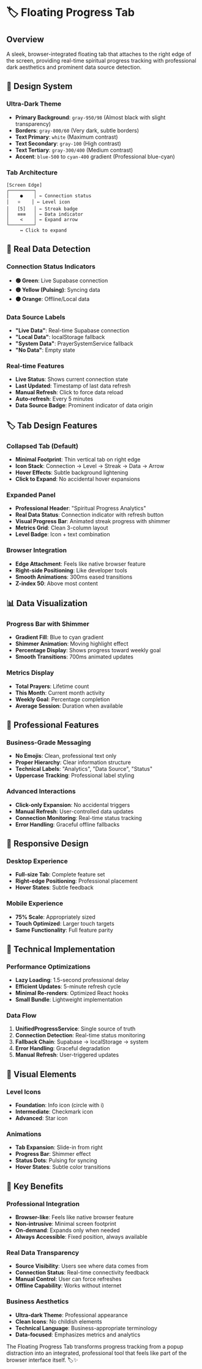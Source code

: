 # 🏷️ Floating Progress Tab

## Overview
A sleek, browser-integrated floating tab that attaches to the right edge of the screen, providing real-time spiritual progress tracking with professional dark aesthetics and prominent data source detection.

## 🎨 Design System

### **Ultra-Dark Theme**
- **Primary Background**: `gray-950/98` (Almost black with slight transparency)
- **Borders**: `gray-800/60` (Very dark, subtle borders)
- **Text Primary**: `white` (Maximum contrast)
- **Text Secondary**: `gray-100` (High contrast)
- **Text Tertiary**: `gray-300/400` (Medium contrast)
- **Accent**: `blue-500` to `cyan-400` gradient (Professional blue-cyan)

### **Tab Architecture**
```
[Screen Edge]
┌─────────┐
│    ●    │ ← Connection status
│   ⭐    │ ← Level icon
│   [5]   │ ← Streak badge  
│   ≡≡≡   │ ← Data indicator
│    <    │ ← Expand arrow
└─────────┘
     ↔️ Click to expand
```

## 🔗 Real Data Detection

### **Connection Status Indicators**
- **🟢 Green**: Live Supabase connection
- **🟡 Yellow (Pulsing)**: Syncing data
- **🟠 Orange**: Offline/Local data

### **Data Source Labels**
- **"Live Data"**: Real-time Supabase connection
- **"Local Data"**: localStorage fallback
- **"System Data"**: PrayerSystemService fallback
- **"No Data"**: Empty state

### **Real-time Features**
- **Live Status**: Shows current connection state
- **Last Updated**: Timestamp of last data refresh
- **Manual Refresh**: Click to force data reload
- **Auto-refresh**: Every 5 minutes
- **Data Source Badge**: Prominent indicator of data origin

## 🏷️ Tab Design Features

### **Collapsed Tab (Default)**
- **Minimal Footprint**: Thin vertical tab on right edge
- **Icon Stack**: Connection → Level → Streak → Data → Arrow
- **Hover Effects**: Subtle background lightening
- **Click to Expand**: No accidental hover expansions

### **Expanded Panel**
- **Professional Header**: "Spiritual Progress Analytics"
- **Real Data Status**: Connection indicator with refresh button
- **Visual Progress Bar**: Animated streak progress with shimmer
- **Metrics Grid**: Clean 3-column layout
- **Level Badge**: Icon + text combination

### **Browser Integration**
- **Edge Attachment**: Feels like native browser feature
- **Right-side Positioning**: Like developer tools
- **Smooth Animations**: 300ms eased transitions
- **Z-index 50**: Above most content

## 📊 Data Visualization

### **Progress Bar with Shimmer**
- **Gradient Fill**: Blue to cyan gradient
- **Shimmer Animation**: Moving highlight effect
- **Percentage Display**: Shows progress toward weekly goal
- **Smooth Transitions**: 700ms animated updates

### **Metrics Display**
- **Total Prayers**: Lifetime count
- **This Month**: Current month activity
- **Weekly Goal**: Percentage completion
- **Average Session**: Duration when available

## 🎯 Professional Features

### **Business-Grade Messaging**
- **No Emojis**: Clean, professional text only
- **Proper Hierarchy**: Clear information structure
- **Technical Labels**: "Analytics", "Data Source", "Status"
- **Uppercase Tracking**: Professional label styling

### **Advanced Interactions**
- **Click-only Expansion**: No accidental triggers
- **Manual Refresh**: User-controlled data updates
- **Connection Monitoring**: Real-time status tracking
- **Error Handling**: Graceful offline fallbacks

## 📱 Responsive Design

### **Desktop Experience**
- **Full-size Tab**: Complete feature set
- **Right-edge Positioning**: Professional placement
- **Hover States**: Subtle feedback

### **Mobile Experience**
- **75% Scale**: Appropriately sized
- **Touch Optimized**: Larger touch targets
- **Same Functionality**: Full feature parity

## 🔧 Technical Implementation

### **Performance Optimizations**
- **Lazy Loading**: 1.5-second professional delay
- **Efficient Updates**: 5-minute refresh cycle
- **Minimal Re-renders**: Optimized React hooks
- **Small Bundle**: Lightweight implementation

### **Data Flow**
1. **UnifiedProgressService**: Single source of truth
2. **Connection Detection**: Real-time status monitoring
3. **Fallback Chain**: Supabase → localStorage → system
4. **Error Handling**: Graceful degradation
5. **Manual Refresh**: User-triggered updates

## 🎨 Visual Elements

### **Level Icons**
- **Foundation**: Info icon (circle with i)
- **Intermediate**: Checkmark icon
- **Advanced**: Star icon

### **Animations**
- **Tab Expansion**: Slide-in from right
- **Progress Bar**: Shimmer effect
- **Status Dots**: Pulsing for syncing
- **Hover States**: Subtle color transitions

## 🚀 Key Benefits

### **Professional Integration**
- **Browser-like**: Feels like native browser feature
- **Non-intrusive**: Minimal screen footprint
- **On-demand**: Expands only when needed
- **Always Accessible**: Fixed position, always available

### **Real Data Transparency**
- **Source Visibility**: Users see where data comes from
- **Connection Status**: Real-time connectivity feedback
- **Manual Control**: User can force refreshes
- **Offline Capability**: Works without internet

### **Business Aesthetics**
- **Ultra-dark Theme**: Professional appearance
- **Clean Icons**: No childish elements
- **Technical Language**: Business-appropriate terminology
- **Data-focused**: Emphasizes metrics and analytics

The Floating Progress Tab transforms progress tracking from a popup distraction into an integrated, professional tool that feels like part of the browser interface itself. 🏷️✨












